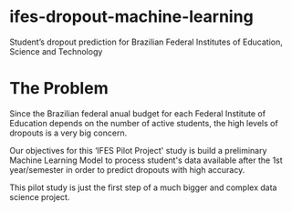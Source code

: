 # ifes-dropout-machine-learning
Student’s dropout prediction for Brazilian Federal Institutes of Education, Science and Technology

# The Problem

Since the Brazilian federal anual budget for each Federal Institute of Education depends on the number of active students, the high levels of dropouts is a very big concern.

Our objectives for this ‘IFES Pilot Project' study is build a preliminary Machine Learning Model to process student's data available after the 1st year/semester in order to predict dropouts with high accuracy.

This pilot study is just the first step of a much bigger and complex data science project.
